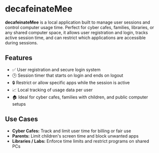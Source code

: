 # decafeinateMee

**decafeinateMee** is a local application built to manage user sessions and control computer usage time. Perfect for cyber cafes, families, libraries, or any shared computer space, it allows user registration and login, tracks active session time, and can restrict which applications are accessible during sessions.

## Features

- ✅ User registration and secure login system
- 🕒 Session timer that starts on login and ends on logout
- 🔒 Restrict or allow specific apps while the session is active
- 📈 Local tracking of usage data per user
- 🏠 Ideal for cyber cafes, families with children, and public computer setups

## Use Cases

- **Cyber Cafes:** Track and limit user time for billing or fair use
- **Parents:** Limit children's screen time and block unwanted apps
- **Libraries / Labs:** Enforce time limits and restrict programs on shared PCs
